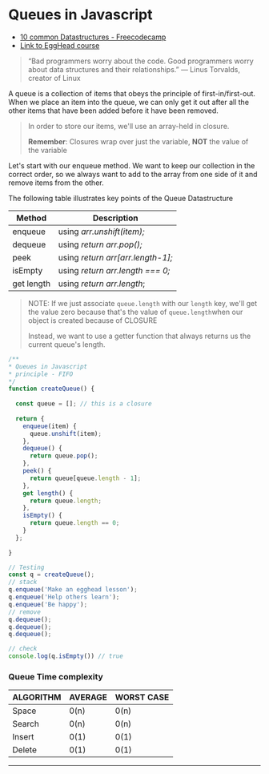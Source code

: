 # Queues in Javascript

- [10 common Datastructures - Freecodecamp](https://www.freecodecamp.org/news/10-common-data-structures-explained-with-videos-exercises-aaff6c06fb2b/)
- [Link to EggHead course](https://egghead.io/lessons/javascript-queue-data-structure-in-javascript)

> “Bad programmers worry about the code. Good programmers worry about data structures and their relationships.” — Linus Torvalds, creator of Linux

A queue is a collection of items that obeys the principle of first-in/first-out. When we place an item into the queue, we can only get it out after all the other items that have been added before it have been removed.

> In order to store our items, we'll use an array-held in closure. 
>
> **Remember**: Closures wrap over just the variable, **NOT** the value of the variable

Let's start with our enqueue method. We want to keep our collection in the correct order, so we always want to add to the array from one side of it and remove items from the other.

The following table illustrates key points of the Queue Datastructure

| Method     | Description                       |
| ---------- | --------------------------------- |
| enqueue    | using _arr.unshift(item);_        |
| dequeue    | using _return arr.pop();_         |
| peek       | using _return arr[arr.length-1];_ |
| isEmpty    | using _return arr.length === 0;_  |
| get length | using _return arr.length_;        |

> NOTE: If we just associate `queue.length` with our `length` key, we'll get the value zero because that's the value of `queue.length`when our object is created because of CLOSURE
>
> Instead, we want to use a getter function that always returns us the current queue's length.

```js
/**
* Queues in Javascript
* principle - FIFO
*/
function createQueue() {
  
  const queue = []; // this is a closure
  
  return {
    enqueue(item) {
      queue.unshift(item);
    },
    dequeue() {
      return queue.pop();
    },
    peek() {
      return queue[queue.length - 1];
    },
    get length() {
      return queue.length;
    },
    isEmpty() {
      return queue.length == 0;
    }
  };
  
}

// Testing
const q = createQueue();
// stack
q.enqueue('Make an egghead lesson');
q.enqueue('Help others learn');
q.enqueue('Be happy');
// remove
q.dequeue();
q.dequeue();
q.dequeue();

// check
console.log(q.isEmpty()) // true
```

### Queue Time complexity

| ALGORITHM | AVERAGE | WORST CASE |
| :-------- | :------ | :--------- |
| Space     | 0(n)    | 0(n)       |
| Search    | 0(n)    | 0(n)       |
| Insert    | 0(1)    | 0(1)       |
| Delete    | 0(1)    | 0(1)       |

---

